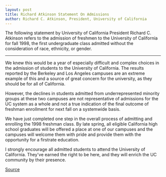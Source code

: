 ```yaml
---
layout: post
title: Richard Atkinson Statement On Admissions
author: Richard C. Atkinson, President, University of California
---
```


The following statement by University of California President Richard C. Atkinson refers to the admission of freshmen to the University of California for fall 1998, the first undergraduate class admitted without the consideration of race, ethnicity, or gender.

* * *

We knew this would be a year of especially difficult and complex choices in the admission of students to the University of California. The results reported by the Berkeley and Los Angeles campuses are an extreme example of this and a source of great concern for the university, as they should be for all of California.

However, the declines in students admitted from underrepresented minority groups at these two campuses are not representative of admissions for the UC system as a whole and not a true indication of the final outcome of freshman enrollment for next fall on a systemwide basis.

We have just completed one step in the overall process of admitting and enrolling the 1998 freshman class. By late spring, all eligible California high school graduates will be offered a place at one of our campuses and the campuses will welcome them with pride and provide them with the opportunity for a firstrate education.

I strongly encourage all admitted students to attend the University of California. They've earned the right to be here, and they will enrich the UC community by their presence.

[Source](http://www1.ucsc.edu/oncampus/currents/97-98/04-06/atkinson.htm "Permalink to Richard Atkinson statement on admissions: 04-06-98")
